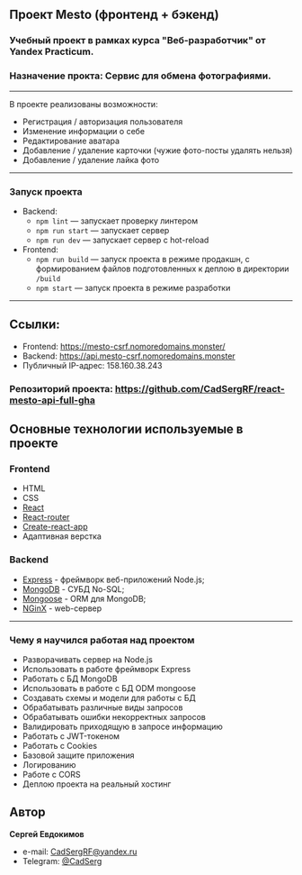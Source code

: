 
## Проект Mesto (фронтенд + бэкенд)

### Учебный проект в рамках курса "Веб-разработчик" от Yandex Practicum. 
### Назначение прокта: Сервис для обмена фотографиями.
---
В проекте реализованы возможности:
- Регистрация / авторизация пользователя
- Изменение информации о себе
- Редактирование аватара
- Добавление / удаление карточки (чужие фото-посты удалять нельзя)
- Добавление / удаление лайка фото

---
### Запуск проекта

- Backend:
  - `npm lint` — запускает проверку линтером
  - `npm run start` — запускает сервер
  - `npm run dev` — запускает сервер с hot-reload
- Frontend:
  - `npm run build` — запуск проекта в режиме продакшн, с формированием файлов подготовленных к деплою в директории `/build`
  - `npm start` — запуск проекта в режиме разработки

---
## Ссылки:
- Frontend: https://mesto-csrf.nomoredomains.monster/
- Backend: https://api.mesto-csrf.nomoredomains.monster
- Публичный IP-адрес: 158.160.38.243
### Репозиторий проекта: https://github.com/CadSergRF/react-mesto-api-full-gha

## Основные технологии используемые в проекте
### Frontend
- HTML
- CSS
- [React](https://ru.react.js.org/)
- [React-router](https://reactrouter.com/en/main)
- [Create-react-app](https://create-react-app.dev/)
- Адаптивная верстка

### Backend
- [Express](https://expressjs.com/ru/) - фреймворк веб-приложений Node.js;
- [MongoDB](https://www.mongodb.com/) - СУБД No-SQL;
- [Mongoose](https://mongoosejs.com/) - ORM для MongoDB;
- [NGinX](https://nginx.org/ru/) - web-сервер

---
### Чему я научился работая над проектом

- Разворачивать сервер на Node.js
- Использовать в работе фреймворк Express
- Работать с БД MongoDB
- Использовать в работе с БД ODM mongoose
- Создавать схемы и модели для работы с БД
- Обрабатывать различные виды запросов
- Обрабатывать ошибки некорректных запросов
- Валидировать приходящую в запросе информацию
- Работать с JWT-токеном
- Работать с Cookies
- Базовой защите приложения
- Логированию
- Работе с CORS
- Деплою проекта на реальный хостинг

## Автор

**Сергей Евдокимов**

- e-mail: [CadSergRF@yandex.ru](mailto:CadSergRF@yandex.ru)
- Telegram: [@CadSerg](https://t.me/CadSerg)

